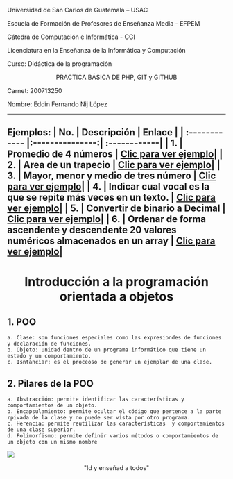 Universidad de San Carlos de Guatemala – USAC

Escuela de Formación de Profesores de Enseñanza Media - EFPEM

Cátedra de Computación e Informática - CCI

Licenciatura en la Enseñanza de la Informática y Computación

Curso: Didáctica de la programación


<div align="center">PRACTICA BÁSICA DE PHP, GIT y GITHUB</div>


Carnet: 200713250

Nombre: Eddin Fernando Nij López

----
Ejemplos:
| No.  | Descripción  | Enlace |
| :------------ |:---------------:| :------------|
| 1.     | Promedio de 4 números | [Clic para ver ejemplo](promedio.php "Clic para ver ejemplo")|
| 2.     | Area de un trapecio | [Clic para ver ejemplo](areaTrapecio.php "Clic para ver ejemplo")|
| 3.     | Mayor, menor y medio de tres número | [Clic para ver ejemplo](mayor.php "Clic para ver ejemplo")|
| 4.     | Indicar cual vocal es la que se repite más veces en un texto. | [Clic para ver ejemplo](vocal.php "Clic para ver ejemplo")|
| 5.     | Convertir de binario a Decimal | [Clic para ver ejemplo](binario.php "Clic para ver ejemplo")|
| 6.     | Ordenar de forma ascendente y descendente 20 valores numéricos almacenados en un array | [Clic para ver ejemplo](ordenar.php "Clic para ver ejemplo")|
----
<div align="center"><h1><b>Introducción a la programación orientada a objetos</b></h1></div>

 ## 1. POO
    a. Clase: son funciones especiales como las expresiondes de funciones y declaración de funciones.
    b. Objeto: unidad dentro de un programa informático que tiene un estado y un comportamiento.
    c. Isntanciar: es el proceoso de generar un ejemplar de una clase.
## 2. Pilares de la POO
    a. Abstracción: permite identificar las características y comportamientos de un objeto.
    b. Encapsulamiento: permite ocultar el código que pertence a la parte rpivada de la clase y no puede ser vista por otro programa.
    c. Herencia: permite reutilizar las características  y comportamientos de una clase superior.
    d. Polimorfismo: permite definir varios métodos o comportamientos de un objeto con un mismo nombre
![](http://prevenirconeducacion.gt/wp-content/uploads/2017/07/logoefpem.png)

<div align="center">"Id y enseñad a todos"</div>
